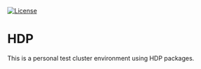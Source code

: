 [![License](https://img.shields.io/badge/license-Apache%202-blue.svg)](LICENSE)

# HDP

This is a personal test cluster environment using HDP packages.

